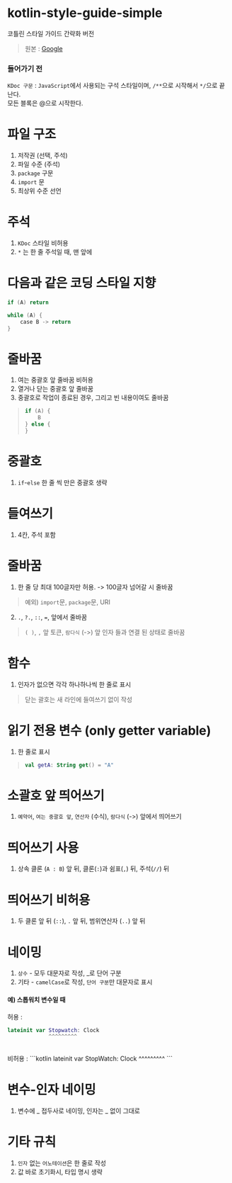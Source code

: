 # kotlin-style-guide-simple
코틀린 스타일 가이드 간략화 버전
> 원본 : [Google](https://developer.android.com/kotlin/style-guide?hl=ko)

### 들어가기 전
`KDoc 구문` : `JavaScript`에서 사용되는 구석 스타일이며, `/**`으로 시작해서 `*/`으로 끝난다.<br />
모든 블록은 @으로 시작한다.

# 파일 구조
1. 저작권 (선택, 주석)
2. 파일 수준 (주석)
3. `package` 구문
4. `import` 문
5. 최상위 수준 선언

# 주석
1. `KDoc` 스타일 비허용
2. `*` 는 한 줄 주석일 때, 맨 앞에 

# 다음과 같은 코딩 스타일 지향
```kotlin
if (A) return

while (A) {
    case B -> return
}
```

# 줄바꿈
1. 여는 중괄호 앞 줄바꿈 비허용
2. 열거나 닫는 중괄호 앞 줄바꿈
3. 중괄호로 작업이 종료된 경우, 그리고 빈 내용이여도 줄바꿈
> ```kotlin
> if (A) {
>     B
> } else {
> }
> ```

# 중괄호
1. `if`-`else` 한 줄 씩 만은 중괄호 생략

# 들여쓰기
1. 4칸, 주석 포함

# 줄바꿈
1. 한 줄 당 최대 100글자만 허용. -> 100글자 넘어갈 시 줄바꿈
> 예외) `import`문, `package`문, URI
2. `.`, `?.`, `::`, `=`, 앞에서 줄바꿈
> `( )`, `,` 앞 토큰, `람다식` (->) 앞 인자 들과 연결 된 상태로 줄바꿈

# 함수
1. 인자가 없으면 각각 하나하나씩 한 줄로 표시
> 닫는 괄호는 새 라인에 들여쓰기 없이 작성

# 읽기 전용 변수 (only getter variable)
1. 한 줄로 표시
> ```kotlin
> val getA: String get() = "A"
> ```

# 소괄호 앞 띄어쓰기
1. `예약어`, `여는 중괄호 앞`, `연산자` (수식), `람다식` (->) 앞에서 띄어쓰기

# 띄어쓰기 사용
1. 상속 클론 (`A : B`) 앞 뒤, 클론(`:`)과 쉼표(`,`) 뒤, 주석(`//`) 뒤 

# 띄어쓰기 비허용
1. 두 클론 앞 뒤 (`::`), `.` 앞 뒤, 범위연산자 (`..`) 앞 뒤

# 네이밍
1. `상수` - 모두 대문자로 작성, \_로 단어 구분
2. 기타 - `camelCase`로 작성, `단어 구분`만 대문자로 표시
#### 예) 스톱워치 변수일 때
허용 : 
```kotlin
lateinit var Stopwatch: Clock
             ^^^^^^^^^
``` 
<br />
비허용 : 
```kotlin
lateinit var StopWatch: Clock
             ^^^^^^^^^
```

# 변수-인자 네이밍
1. 변수에 _ 접두사로 네이밍, 인자는 _ 없이 그대로 

# 기타 규칙
1. `인자` 없는 `어노테이션`은 한 줄로 작성
2. 값 바로 초기화시, 타입 명시 생략
